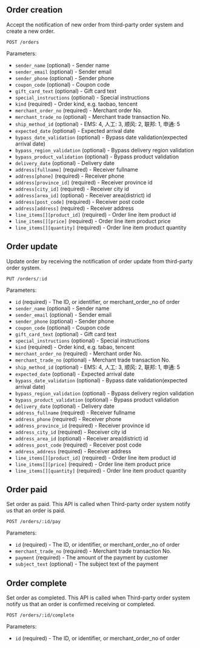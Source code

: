 ## Order creation

Accept the notification of new order from third-party order system and create a new order.

```
POST /orders
```

Parameters:

+ `sender_name` (optional)          - Sender name
+ `sender_email` (optional)         - Sender email
+ `sender_phone` (optional)         - Sender phone
+ `coupon_code` (optional)          - Coupon code
+ `gift_card_text` (optional)       - Gift card text
+ `special_instructions` (optional) - Special instructions
+ `kind` (required)                 - Order kind, e.g. taobao, tencent
+ `merchant_order_no` (required)    - Merchant order No.
+ `merchant_trade_no` (optional)    - Merchant trade transaction No.
+ `ship_method_id` (optional)       - EMS: 4, 人工: 3, 顺风: 2, 联邦: 1, 申通: 5
+ `expected_date` (optional)        - Expected arrival date
+ `bypass_date_validation` (optional) - Bypass date validation(expected arrival date)
+ `bypass_region_validation` (optional) - Bypass delivery region validation
+ `bypass_product_validation` (optional) - Bypass product validation
+ `delivery_date` (optional)        - Delivery date
+ `address[fullname]` (required)     - Receiver fullname
+ `address[phone]` (required)        - Receiver phone
+ `address[province_id]` (required)  - Receiver province id
+ `address[city_id]` (required)      - Receiver city id
+ `address[area_id]` (optional)      - Receiver area(district) id
+ `address[post_code]` (required)    - Receiver post code
+ `address[address]` (required)      - Receiver address
+ `line_items[][product_id]` (required) - Order line item product id
+ `line_items[][price]` (required) - Order line item product price
+ `line_items[][quantity]` (required) - Order line item product quantity


## Order update

Update order by receiving the notification of order update from third-party order system.

```
PUT /orders/:id
```

Parameters:

+ `id` (required)                   - The ID, or identifier, or merchant_order_no of order
+ `sender_name` (optional)          - Sender name
+ `sender_email` (optional)         - Sender email
+ `sender_phone` (optional)         - Sender phone
+ `coupon_code` (optional)          - Coupon code
+ `gift_card_text` (optional)       - Gift card text
+ `special_instructions` (optional) - Special instructions
+ `kind` (required)                 - Order kind, e.g. tabao, tencent
+ `merchant_order_no` (required)    - Merchant order No.
+ `merchant_trade_no` (optional)    - Merchant trade transaction No.
+ `ship_method_id` (optional)       - EMS: 4, 人工: 3, 顺风: 2, 联邦: 1, 申通: 5
+ `expected_date` (optional)        - Expected arrival date
+ `bypass_date_validation` (optional) - Bypass date validation(expected arrival date)
+ `bypass_region_validation` (optional) - Bypass delivery region validation
+ `bypass_product_validation` (optional) - Bypass product validation
+ `delivery_date` (optional)        - Delivery date
+ `address_fullname` (required)     - Receiver fullname
+ `address_phone` (required)        - Receiver phone
+ `address_province_id` (required)  - Receiver province id
+ `address_city_id` (required)      - Receiver city id
+ `address_area_id` (optional)      - Receiver area(district) id
+ `address_post_code` (required)    - Receiver post code
+ `address_address` (required)      - Receiver address
+ `line_items[][product_id]` (required) - Order line item product id
+ `line_items[][price]` (required) - Order line item product price
+ `line_items[][quantity]` (required) - Order line item product quantity


## Order paid

Set order as paid. This API is called when Third-party order system notify us that an order is paid.

```
POST /orders/:id/pay
```

Parameters:

+ `id` (required)                   - The ID, or identifier, or merchant_order_no of order
+ `merchant_trade_no` (required)    - Merchant trade transaction No.
+ `payment` (required)              - The amount of the payment by customer
+ `subject_text` (optional)         - The subject text of the payment

## Order complete

Set order as completed. This API is called when Third-party order system notify us that an order is confirmed receiving or completed.

```
POST /orders/:id/complete
```

Parameters:

+ `id` (required)                   - The ID, or identifier, or merchant_order_no of order
